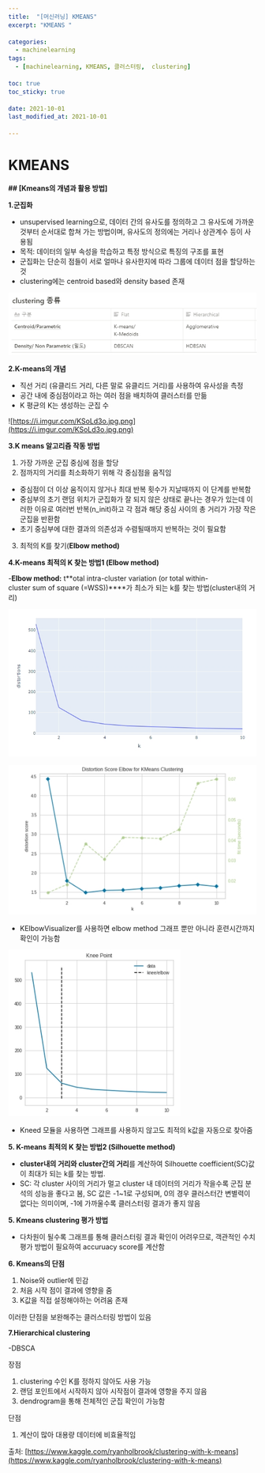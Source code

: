 ```yaml
---
title:  "[머신러닝] KMEANS"
excerpt: "KMEANS "

categories:
  - machinelearning
tags:
  - [machinelearning, KMEANS, 클러스터링,  clustering]

toc: true
toc_sticky: true
 
date: 2021-10-01
last_modified_at: 2021-10-01

---
```




# KMEANS

**## [Kmeans의 개념과 활용 방법]** 

**1.군집화**

- unsupervised learning으로, 데이터 간의 유사도를 정의하고 그 유사도에 가까운 것부터 순서대로 합쳐 가는 방법이며, 유사도의 정의에는 거리나 상관계수 등이 사용됨
- 목적: 데이터의 일부 속성을 학습하고 특정 방식으로 특징의 구조를 표현
- 군집화는 단순히 점들이 서로 얼마나 유사한지에 따라 그룹에 데이터 점을 할당하는 것
- clustering에는 centroid based와 density based 존재

![clustering 종류](/assets/2021-10-02/이미지_1002007.jpg)

**2.K-means의 개념**

- 직선 거리 (유클리드 거리, 다른 말로 유클리드 거리)를 사용하여 유사성을 측정
- 공간 내에 중심점이라고 하는 여러 점을 배치하여 클러스터를 만듦
- K 평균의 K는 생성하는 군집 수

![https://i.imgur.com/KSoLd3o.jpg.png](https://i.imgur.com/KSoLd3o.jpg.png)

**3.K means 알고리즘 작동 방법**

1) 가장 가까운 군집 중심에 점을 할당
2) 점까지의 거리를 최소화하기 위해 각 중심점을 움직임
- 중심점이 더 이상 움직이지 않거나 최대 반복 횟수가 지날때까지 이 단계를 반복함
- 중심부의 초기 랜덤 위치가 군집화가 잘 되지 않은 상태로 끝나는 경우가 있는데 이러한 이유로 여러번 반복(n_init)하고 각 점과 해당 중심 사이의 총 거리가 가장 작은 군집을 반환함
- 초기 중심부에 대한 결과의 의존성과 수렴될때까지 반복하는 것이 필요함
3) 최적의 K를 찾기(**Elbow method)**

**4.K-means 최적의 K 찾는 방법1 (Elbow method)**

-**Elbow method:** t**otal intra-cluster variation (or total within-cluster sum of square (=WSS))****가 최소가 되는 k를 찾는 방법(cluster내의 거리)

![이미지 1002004.jpg](/assets/2021-10-02/이미지_1002004.jpg)


![이미지 1002005.jpg](/assets/2021-10-02/이미지_1002005.jpg)


- KElbowVisualizer를 사용하면 elbow method 그래프 뿐만 아니라 훈련시간까지 확인이 가능함

![이미지 1002006.jpg](/assets/2021-10-02/이미지_1002006.jpg)


- Kneed 모듈을 사용하면 그래프를 사용하지 않고도 최적의 k값을 자동으로 찾아줌

**5. K-means 최적의 K 찾는 방법2 (Silhouette method)**

- **cluster내의 거리와 cluster간의 거리**를 계산하여 Silhouette coefficient(SC)값이 최대가 되는 k를 찾는 방법.
- SC: 각 cluster 사이의 거리가 멀고 cluster 내 데이터의 거리가 작을수록 군집 분석의 성능을 좋다고 봄, SC 값은 -1~1로 구성되며, 0의 경우 클러스터간 변별력이 없다는 의미이며, -1에 가까울수록 클러스터링 결과가 좋지 않음

**5. Kmeans clustering 평가 방법**

- 다차원이 될수록 그래프를 통해 클러스터링 결과 확인이 어려우므로, 객관적인 수치 평가 방법이 필요하여 accuruacy score를 계산함

**6. Kmeans의 단점**

1) Noise와 outlier에 민감
2) 처음 시작 점이 결과에 영향을 줌
3) K값을 직접 설정해야하는 어려움 존재

이러한 단점을 보완해주는 클러스터링 방법이 있음

**7.Hierarchical clustering**

-DBSCA

장점
1) clustering 수인 K를 정하지 않아도 사용 가능
2) 랜덤 포인트에서 시작하지 않아 시작점이 결과에 영향을 주지 않음
3) dendrogram을 통해 전체적인 군집 확인이 가능함

단점
1) 계산이 많아 대용량 데이터에 비효율적임

출처: [https://www.kaggle.com/ryanholbrook/clustering-with-k-means](https://www.kaggle.com/ryanholbrook/clustering-with-k-means)